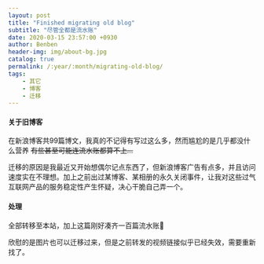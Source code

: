 ```yaml
---
layout: post
title: "Finished migrating old blog"
subtitle: "尽管全都是流水账"
date: 2020-03-15 23:57:00 +0930
author: Benben
header-img: img/about-bg.jpg
catalog: true
permalink: /:year/:month/migrating-old-blog/
tags:
    - 其它
    - 博客
    - 迁移
---
```


#### 关于旧博客

在新浪博客共99篇博文，我真的不记得有写过这么多，然而尴尬的是几乎都没什么营养 <s>有些甚至可能连流水账都算不上...</s>

迁移的原因是我最近又开始想偶尔记点东西了，但新浪博客广告有点多，并且访问速度实在不理想。加上之前出过某博客、某相册的永久关闭事件，让我对这些过气互联网产品的服务稳定性产生怀疑，决心干脆自己弄一个。

#### 处理

全部转移至本站，加上这篇刚好凑齐一百篇流水账🤣

欣慰的是图片也可以迁移过来，但是之前转发的视频链接似乎已经失效，需要重新找了。

<span style="color: rgba(0,0,0,0);font-size: 6px">本文由Benben[blog.benbenrun.com]原创，转载请注明来源。</span>
